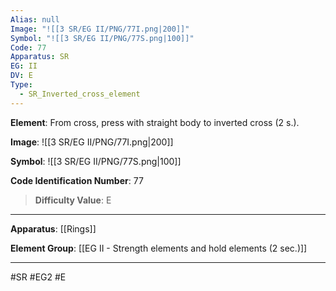 ```yaml
---
Alias: null
Image: "![[3 SR/EG II/PNG/77I.png|200]]"
Symbol: "![[3 SR/EG II/PNG/77S.png|100]]"
Code: 77
Apparatus: SR
EG: II
DV: E
Type:
  - SR_Inverted_cross_element
---
```

**Element**: From cross, press with straight body to inverted cross (2 s.).

**Image**:
![[3 SR/EG II/PNG/77I.png|200]]

**Symbol**:
![[3 SR/EG II/PNG/77S.png|100]]

**Code Identification Number**: 77

>**Difficulty Value**: E

___
**Apparatus**: [[Rings]]

**Element Group**: [[EG II - Strength elements and hold elements (2 sec.)]]
___
#SR #EG2 #E
